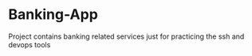 # Banking-App
Project contains banking related services just for practicing the ssh and devops tools
